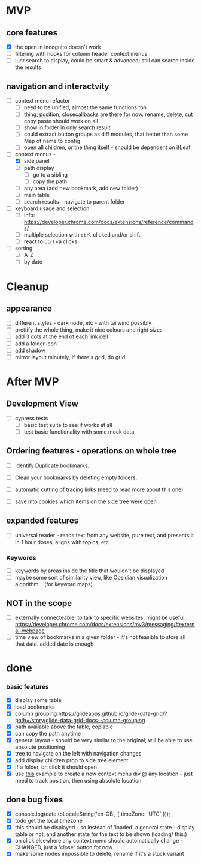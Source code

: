 
# MVP
## core features
- [x] the open in incognito doesn't work
- [ ] filtering with hooks for column header context menus
- [ ] lunr search to display, could be smart & advanced; still can search inside the results

## navigation and interactvity
- [ ] context menu refactor 
  - [ ] need to be unified, almost the same functions tbh
  - [ ] thing, position, closecallbacks are there for now. rename, delete, cut copy paste should work on all
  - [ ] show in folder in only search result
  - [ ] could extract button groups as diff modules, that better than some Map of name to config
  - [ ] open all children, or the thing itself - should be dependent on ifLeaf
- [ ] context menus - 
  - [x] side panel
  - [ ] path display
    - [ ] go to a sibling
    - [ ] copy the path
  - [ ] any area (add new bookmark, add new folder)
  - [ ] main table
  - [ ] search results - navigate to parent folder
- [ ] keyboard usage and selection
  - [ ] info: https://developer.chrome.com/docs/extensions/reference/commands/
  - [ ] multiple selection with `ctrl` clicked and/or shift
  - [ ] react to `ctrl`+a clicks
- [ ] sorting
  - [ ]  A-Z
  - [ ]  by date

# Cleanup
## appearance
- [ ] different styles - darkmode, etc - with tailwind possibly
- [ ] prettify the whole thing, make it nice colours and right sizes  
- [ ] add 3 dots at the end of each link cell
- [ ] add a folder icon
- [ ] add shadow
- [ ] mirror layout minutely, if there's grid, do grid

# After MVP
## Development View
- [ ] cypress tests 
  - [ ] basic test suite to see if works at all
  - [ ] test basic functionality with some mock data

## Ordering features - operations on whole tree 
- [ ] Identify Duplicate bookmarks.
- [ ] Clean your bookmarks by deleting empty folders.
- [ ] automatic cutting of tracing links (need to read more about this one)
- [ ] save into cookies which items on the side tree were open


## expanded features
- [ ] universal reader - reads text from any website, pure text, and presents it in 1 hour doses, aligns with topics, etc

### Keywords
- [ ] keywords by areas inside the title that wouldn't be displayed
- [ ] maybe some sort of similarity view, like Obsidian visualization algorithm... (for keyword maps)

## NOT in the scope
- [ ] externally connecteable; to talk to specific websites, might be useful; https://developer.chrome.com/docs/extensions/mv3/messaging/#external-webpage 
- [ ] time view of bookmarks in a given folder - it's not feasible to store all that data. added date is enough

# done
### basic features
- [x] display some table
- [x] load bookmarks
- [x] column grouping https://glideapps.github.io/glide-data-grid/?path=/story/glide-data-grid-docs--column-grouping
- [x] path available above the table, copiable
- [x] can copy the path anytime
- [x] general layout - should be very similar to the original; will be able to use absolute positioning
- [x] tree to navigate on the left with navigation changes
- [x] add display children prop to side tree element
- [x] if a folder, on click it should open
- [x] use [this](https://www.pluralsight.com/guides/how-to-create-a-right-click-menu-using-react) example to create a new context menu div @ any location - just need to track position, then using absolute location

## done bug fixes
- [x] console.log(date.toLocaleString('en-GB', { timeZone: 'UTC' }));
- [x] todo get the local timezone
- [x] this should be displayed - so instead of 'loaded' a general state - display table or not, and another state for the text to be shown (loading/ this:)    
- [x] on click elsewhere any context menu should automatically change - CHANGED, just a 'close' button for now
- [x] make some nodes impossible to delete, rename if it's a stuck variant
